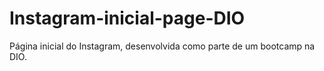 # Instagram-inicial-page-DIO
Página inicial do Instagram, desenvolvida como parte de um bootcamp na DIO.


